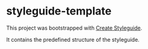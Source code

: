 
# styleguide-template

This project was bootstrapped with [Create Styleguide](https://github.com/chlorophyllkid/create-styleguide).

It contains the predefined structure of the styleguide.
